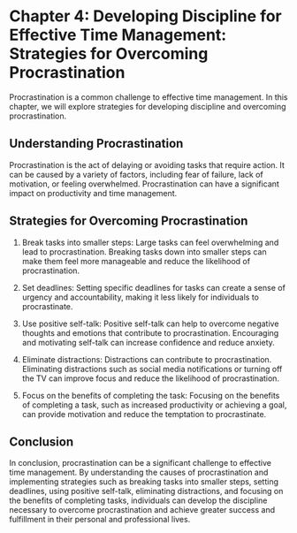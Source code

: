 Chapter 4: Developing Discipline for Effective Time Management: Strategies for Overcoming Procrastination
=========================================================================================================

Procrastination is a common challenge to effective time management. In this chapter, we will explore strategies for developing discipline and overcoming procrastination.

Understanding Procrastination
-----------------------------

Procrastination is the act of delaying or avoiding tasks that require action. It can be caused by a variety of factors, including fear of failure, lack of motivation, or feeling overwhelmed. Procrastination can have a significant impact on productivity and time management.

Strategies for Overcoming Procrastination
-----------------------------------------

1. Break tasks into smaller steps: Large tasks can feel overwhelming and lead to procrastination. Breaking tasks down into smaller steps can make them feel more manageable and reduce the likelihood of procrastination.

2. Set deadlines: Setting specific deadlines for tasks can create a sense of urgency and accountability, making it less likely for individuals to procrastinate.

3. Use positive self-talk: Positive self-talk can help to overcome negative thoughts and emotions that contribute to procrastination. Encouraging and motivating self-talk can increase confidence and reduce anxiety.

4. Eliminate distractions: Distractions can contribute to procrastination. Eliminating distractions such as social media notifications or turning off the TV can improve focus and reduce the likelihood of procrastination.

5. Focus on the benefits of completing the task: Focusing on the benefits of completing a task, such as increased productivity or achieving a goal, can provide motivation and reduce the temptation to procrastinate.

Conclusion
----------

In conclusion, procrastination can be a significant challenge to effective time management. By understanding the causes of procrastination and implementing strategies such as breaking tasks into smaller steps, setting deadlines, using positive self-talk, eliminating distractions, and focusing on the benefits of completing tasks, individuals can develop the discipline necessary to overcome procrastination and achieve greater success and fulfillment in their personal and professional lives.

